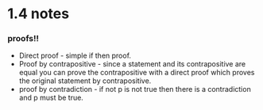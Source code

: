 # 1.4 notes

### proofs!!

* Direct proof - simple if then proof.
* Proof by contrapositive - since a statement and its contrapositive are equal you can prove the contrapositive with a direct proof which proves the original statement by contrapositive.
* proof by contradiction - if not p is not true then there is a contradiction and p must be true.
